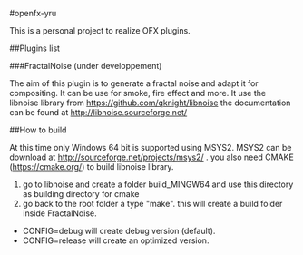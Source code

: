 #openfx-yru

This is a personal project to realize OFX plugins.

##Plugins list
 
###FractalNoise (under developpement)

The aim of this plugin is to generate a fractal noise and adapt it for compositing. It can be use for smoke, fire effect and more. It use the libnoise library from https://github.com/qknight/libnoise the documentation can be found at http://libnoise.sourceforge.net/

##How to build

At this time only Windows 64 bit is supported using MSYS2. MSYS2 can be download at http://sourceforge.net/projects/msys2/ . you also need CMAKE (https://cmake.org/) to build libnoise library.

 1. go to libnoise and create a folder build_MINGW64 and use this directory as building directory for cmake
 2. go back to the root folder a type "make". this will create a build folder inside FractalNoise. 
  * CONFIG=debug will create debug version (default).
  * CONFIG=release will create an optimized version.
